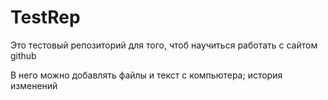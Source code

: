 # TestRep
Это тестовый репозиторий для того, чтоб научиться работать с сайтом github

В него можно добавлять файлы и текст с компьютера;
история изменений
